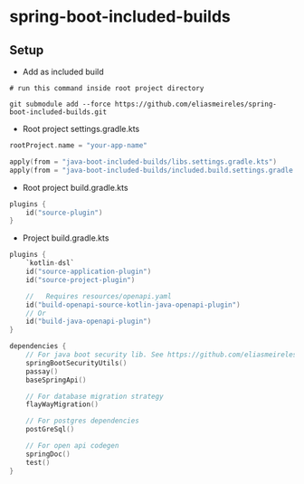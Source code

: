 # spring-boot-included-builds

## Setup

- Add as included build

```shell
# run this command inside root project directory

git submodule add --force https://github.com/eliasmeireles/spring-boot-included-builds.git 
```

- Root project settings.gradle.kts

````kotlin
rootProject.name = "your-app-name"

apply(from = "java-boot-included-builds/libs.settings.gradle.kts")
apply(from = "java-boot-included-builds/included.build.settings.gradle.kts")

````

- Root project build.gradle.kts

```kotlin
plugins {
    id("source-plugin")
}
```

- Project build.gradle.kts

```kotlin
plugins {
    `kotlin-dsl`
    id("source-application-plugin")
    id("source-project-plugin")

    //   Requires resources/openapi.yaml
    id("build-openapi-source-kotlin-java-openapi-plugin")
    // Or
    id("build-java-openapi-plugin")
}

dependencies {
    // For java boot security lib. See https://github.com/eliasmeireles/spring-boot-security-util
    springBootSecurityUtils()
    passay()
    baseSpringApi()

    // For database migration strategy
    flayWayMigration()

    // For postgres dependencies
    postGreSql()

    // For open api codegen 
    springDoc()
    test()
}
```

